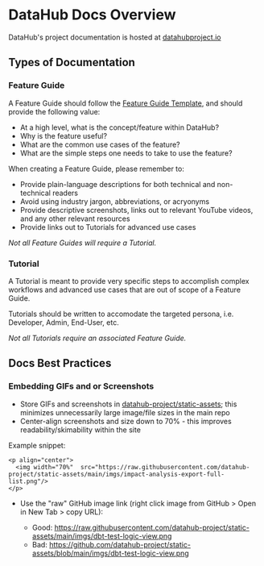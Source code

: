 # DataHub Docs Overview

DataHub's project documentation is hosted at [datahubproject.io](https://datahubproject.io/docs)

## Types of Documentation

### Feature Guide

A Feature Guide should follow the [Feature Guide Template](_feature-guide-template.md), and should provide the following value:

- At a high level, what is the concept/feature within DataHub?
- Why is the feature useful?
- What are the common use cases of the feature?
- What are the simple steps one needs to take to use the feature?

When creating a Feature Guide, please remember to:

- Provide plain-language descriptions for both technical and non-technical readers
- Avoid using industry jargon, abbreviations, or acryonyms
- Provide descriptive screenshots, links out to relevant YouTube videos, and any other relevant resources
- Provide links out to Tutorials for advanced use cases

_Not all Feature Guides will require a Tutorial._

### Tutorial

A Tutorial is meant to provide very specific steps to accomplish complex workflows and advanced use cases that are out of scope of a Feature Guide.

Tutorials should be written to accomodate the targeted persona, i.e. Developer, Admin, End-User, etc.

_Not all Tutorials require an associated Feature Guide._

## Docs Best Practices

### Embedding GIFs and or Screenshots

- Store GIFs and screenshots in [datahub-project/static-assets](https://github.com/datahub-project/static-assets); this minimizes unnecessarily large image/file sizes in the main repo
- Center-align screenshots and size down to 70% - this improves readability/skimability within the site

Example snippet:

```
<p align="center">
  <img width="70%"  src="https://raw.githubusercontent.com/datahub-project/static-assets/main/imgs/impact-analysis-export-full-list.png"/>
</p>
```

- Use the "raw" GitHub image link (right click image from GitHub > Open in New Tab > copy URL):

  - Good: https://raw.githubusercontent.com/datahub-project/static-assets/main/imgs/dbt-test-logic-view.png
  - Bad: https://github.com/datahub-project/static-assets/blob/main/imgs/dbt-test-logic-view.png

